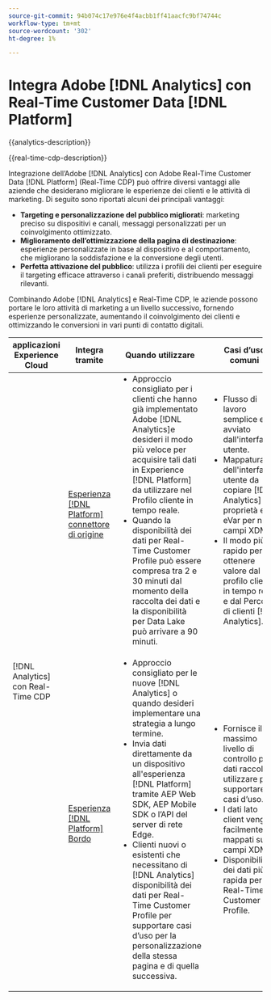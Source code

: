```yaml
---
source-git-commit: 94b074c17e976e4f4acbb1ff41aacfc9bf74744c
workflow-type: tm+mt
source-wordcount: '302'
ht-degree: 1%

---
```



# Integra Adobe [!DNL Analytics] con Real-Time Customer Data [!DNL Platform]

{{analytics-description}}

{{real-time-cdp-description}}

Integrazione dell’Adobe [!DNL Analytics] con Adobe Real-Time Customer Data [!DNL Platform] (Real-Time CDP) può offrire diversi vantaggi alle aziende che desiderano migliorare le esperienze dei clienti e le attività di marketing. Di seguito sono riportati alcuni dei principali vantaggi:

+ **Targeting e personalizzazione del pubblico migliorati**: marketing preciso su dispositivi e canali, messaggi personalizzati per un coinvolgimento ottimizzato.
+ **Miglioramento dell’ottimizzazione della pagina di destinazione**: esperienze personalizzate in base al dispositivo e al comportamento, che migliorano la soddisfazione e la conversione degli utenti.
+ **Perfetta attivazione del pubblico**: utilizza i profili dei clienti per eseguire il targeting efficace attraverso i canali preferiti, distribuendo messaggi rilevanti.

Combinando Adobe [!DNL Analytics] e Real-Time CDP, le aziende possono portare le loro attività di marketing a un livello successivo, fornendo esperienze personalizzate, aumentando il coinvolgimento dei clienti e ottimizzando le conversioni in vari punti di contatto digitali.

<table>
    <thead>
        <tr>
            <th>applicazioni Experience Cloud</th>
            <th>Integra tramite</th>
            <th>Quando utilizzare</th>
            <th>Casi d’uso comuni</th>
        </tr>
    </thead>
    <tr>
        <td rowspan="2">[!DNL Analytics] con Real-Time CDP</td>
        <td><a href="../../integrations/tutorials/analytics-rtcdp/experience-platform-source-connector.md" target="_blank" rel="noreferrer">Esperienza [!DNL Platform] connettore di origine</a></td>
        <td>
            <ul style="margin-top: 0;">
                <li>Approccio consigliato per i clienti che hanno già implementato Adobe [!DNL Analytics]e desideri il modo più veloce per acquisire tali dati in Experience [!DNL Platform] da utilizzare nel Profilo cliente in tempo reale.</li>
                <li>Quando la disponibilità dei dati per Real-Time Customer Profile può essere compresa tra 2 e 30 minuti dal momento della raccolta dei dati e la disponibilità per Data Lake può arrivare a 90 minuti.</li>
            </ul>
        </td>
        <td>
            <ul style="margin-top: 0;">
                <li>Flusso di lavoro semplice e avviato dall'interfaccia utente.</li>
                <li>Mappatura dell'interfaccia utente da copiare [!DNL Analytics] proprietà ed eVar per nuovi campi XDM.</li>
                <li>Il modo più rapido per ottenere valore dal profilo cliente in tempo reale e dal Percorso di clienti [!DNL Analytics].</li>
            </ul>
        </td>
    </tr>
    <tr>
       <td><a href="../../integrations/tutorials/analytics-rtcdp/experience-platform-edge.md" target="_blank" rel="noreferrer">Esperienza [!DNL Platform] Bordo</a></td>
        <td>
            <ul style="margin-top: 0;">
                <li>Approccio consigliato per le nuove [!DNL Analytics] o quando desideri implementare una strategia a lungo termine.</li>
                <li>Invia dati direttamente da un dispositivo all'esperienza [!DNL Platform] tramite AEP Web SDK, AEP Mobile SDK o l’API del server di rete Edge.</li>
                <li>Clienti nuovi o esistenti che necessitano di [!DNL Analytics] disponibilità dei dati per Real-Time Customer Profile per supportare casi d’uso per la personalizzazione della stessa pagina e di quella successiva.</li>
            </ul>
        </td>
        <td>
            <ul style="margin-top: 0;">
                <li>Fornisce il massimo livello di controllo per i dati raccolti da utilizzare per supportare i casi d’uso.</li>
                <li>I dati lato client vengono facilmente mappati sui campi XDM.</li>
                <li>Disponibilità dei dati più rapida per Real-Time Customer Profile.</li>
            </ul>
        </td>
    </tr>            
</table>
